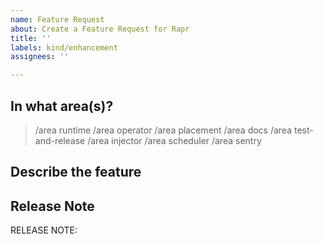 ```yaml
---
name: Feature Request
about: Create a Feature Request for Rapr
title: ''
labels: kind/enhancement
assignees: ''

---
```

<!-- If you need to report a security issue please visit https://docs.rapr.io/operations/support/support-security-issues -->

## In what area(s)?

<!-- Remove the '> ' to select -->

> /area runtime
> /area operator
> /area placement
> /area docs
> /area test-and-release
> /area injector
> /area scheduler
> /area sentry

## Describe the feature
<!-- Please also discuss possible business value -->

## Release Note
<!-- How should this new feature be announced in our release notes? It can be populated later. -->
<!-- Keep it as a single line. Examples: -->

<!-- RELEASE NOTE: **ADD** New feature in Rapr. -->
<!-- RELEASE NOTE: **FIX** Bug in runtime. -->
<!-- RELEASE NOTE: **UPDATE** Runtime dependency. -->

RELEASE NOTE:
